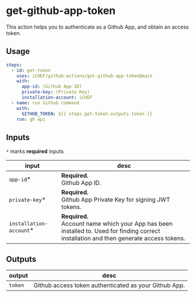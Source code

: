 # get-github-app-token

This action helps you to authenticate as a Github App, and obtain an access token.

## Usage

```yaml
steps:
  - id: get-token
    uses: iCHEF/github-actions/get-github-app-token@main
    with:
      app-id: (Github App ID)
      private-key: (Private Key)
      installation-account: iCHEF
  - name: run Github command
    with:
      GITHUB_TOKEN: ${{ steps.get-token.outputs.token }}
    run: gh api
```

## Inputs

`*` marks **required** inputs

| input | desc |
| ----- | ---- |
| `app-id`\* | **Required.**<br>Github App ID. |
| `private-key`\* | **Required.**<br>Github App Private Key for signing JWT tokens. |
| `installation-account`\* | **Required.**<br>Account name which your App has been installed to. Used for finding correct installation and then generate access tokens. |

## Outputs

| output | desc |
| ------ | ---- |
| `token` |  Github access token authenticated as your Github App. |
